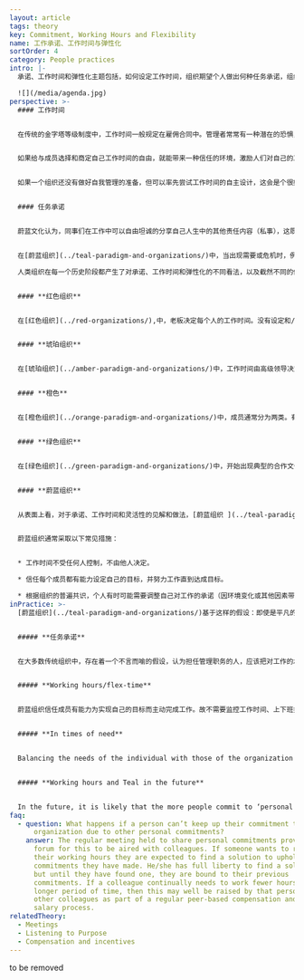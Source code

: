 ```yaml
---
layout: article
tags: theory
key: Commitment, Working Hours and Flexibility
name: 工作承诺、工作时间与弹性化
sortOrder: 4
category: People practices
intro: |-
  承诺、工作时间和弹性化主题包括，如何设定工作时间，组织期望个人做出何种任务承诺，组织如何应对不断变化的需求。

  ![](/media/agenda.jpg)
perspective: >-
  #### 工作时间


  在传统的金字塔等级制度中，工作时间一般规定在雇佣合同中。管理者常常有一种潜在的恐惧，认为成员在没有监督的情况下，将无法按规定的时间工作，尤其是组织中较低级别的成员。


  如果给与成员选择和商定自己工作时间的自由，就能带来一种信任的环境，激励人们对自己的工作负全责。


  如果一个组织还没有做好自我管理的准备，但可以率先尝试工作时间的自主设计，这会是个很好的转型起点。当这种方法运行良好时，会开始在上司和下属之间建立更大的信任和协作。


  #### 任务承诺


  蔚蓝文化认为，同事们在工作中可以自由坦诚的分享自己人生中的其他责任内容（私事），这既是正常的也是必要的。在这种文化氛围工作的成员，会自然培育并接纳自己和他人的真实而完整的人性。在职场提供可以公开谈论个人的完整人生许诺内容（包括那些与工作无关的私人角度）的机会，可以在同事之间建立更亲密更牢固的关系，并形成一种同事间相互支持的文化。（无论是工作上还是私人生活中，将职场与私人生活融为一体。）


  在[蔚蓝组织](../teal-paradigm-and-organizations/)中，当出现需要或危机时，例如在旺季，成员通常会主动延长工作时间，带着动力和自豪感完成任务，支持同事，朝着组织的目标努力。

  人类组织在每一个历史阶段都产生了对承诺、工作时间和弹性化的不同看法，以及截然不同的做法：


  #### **红色组织**


  在[红色组织](../red-organizations/),中，老板决定每个人的工作时间。没有设定和/或监测工作时间的正式流程。人员是组织的所属物，甚至是老板的私人家丁，需要时应随时待命。


  #### **琥珀组织**


  在[琥珀组织](../amber-paradigm-and-organizations/)中，工作时间由高级领导决定，并在雇佣合同中规定。实现确定成员要完成何种工作和监控工作时间的方法。


  #### **橙色**


  在[橙色组织](../orange-paradigm-and-organizations/)中，成员通常分为两类。有些人（通常是体力劳动者）按固定的时间打卡上班，还有一些人（通常在管理岗位上）与合同规定的时间长短无关，他们遵循目标管理，完成规定的工作即可。


  #### **绿色组织**


  在[绿色组织](../green-paradigm-and-organizations/)中，开始出现典型的合作文化。在这种新文化中，人们被授权按自己选择的时间工作，但还是被限制在一个确定的层次结构框架内。弹性工作时间通常用于较低级别的成员，以使他们的工作能适配于人生的其他时间分配。对于那些岗位角色性质允许的人，在家工作已经成为一个现实的选择。


  #### **蔚蓝组织**


  从表面上看，对于承诺、工作时间和灵活性的见解和做法，[蔚蓝组织 ](../teal-paradigm-and-organizations/)与绿色组织没有太大区别。区别只在于成熟度和连贯性。一个绿色组织可能会只让特定人群了解并适用上述新流程，而蔚蓝组织则将这些流程作为有机而常规的运作方式，广泛运用于全员。


  蔚蓝组织通常采取以下常见措施：


  * 工作时间不受任何人控制，不由他人决定。

  * 信任每个成员都有能力设定自己的目标，并努力工作直到达成目标。

  * 根据组织的普遍共识，个人有时可能需要调整自己对工作的承诺（因环境变化或其他因素带来的拖延和困难等）。这些情况通常被分享并得到公开讨论，以便在组织全员的支持下完成手头的任务。
inPractice: >-
  [蔚蓝组织](../teal-paradigm-and-organizations/)基于这样的假设：即使是平凡的日常工作，成员也会有自豪感，并希望把工作做好。原则上自动认为成员都可靠、能自我激励、值得信赖、聪明智慧。（人之初，性本善）


  ##### **任务承诺**


  在大多数传统组织中，存在着一个不言而喻的假设，认为担任管理职务的人，应该把对工作的承诺放在人生中的其他私人承诺之上。很少有同事会因为参加孩子在学校的公演或因为好朋友需要帮助而取消重要的会议。在自我管理的组织中，坦诚分享自己生命中其他重要承诺的需求，被认为是成员在工作中保持真实完整人性的必要条件。没有必要假装工作总是第一位的。蔚蓝组织定期召开会议，同事们可以在会上坦诚讨论，在自己的人生中，希望将什么比例的时间和精力投入到组织中去。同事们通过公开讨论彼此的人生私人需求与承诺，能为大家创造机会，找到合适的解决方案，对彼此的完整人生许诺提供支持并共同完成任务。


  ##### **Working hours/flex-time**


  蔚蓝组织信任成员有能力为实现自己的目标而主动完成工作。故不需要监控工作时间、上下班打卡或甚至不需要实施弹性工作制。在一些蔚蓝组织，如[FAVI](http://www.favi.com/) and [Sun Hydraulics](http://www.sunhydraulics.com/), the working day is still divided into shifts, which is roughly the time colleagues are expected to spend on the shop floor, but it is not uncommon to see an operator stay on during the following shift to finish a job because he/she knows it needs to be done.


  ##### **In times of need**


  Balancing the needs of the individual with those of the organization is not always easy. For example, [Morning Star](http://www.morningstarco.com/) has a high season for tomato processing when all hands need to be on deck. If someone wants to reduce their working hours during very busy times, they are expected to find a solution to uphold the commitments they have made. This expectation is the flip side of having no HR or planning function. An individual cannot simply file a request and let someone else worry about solving this issue. He/she has full liberty to find a solution, but until they have found one, they are bound to their previous commitments.


  ##### **Working hours and Teal in the future**


  In the future, it is likely that the more people commit to ‘personal purpose’ in their lives, the more flexible their arrangements with the organization will be. Accommodating personal commitments to self-employment, part time work, or volunteering work will be normal. There will be no need for approval. A person will simply find a way to meet or transfer his/her commitments to another colleague and/or explore with colleagues what new roles and commitments he/she could take on that would add value to the organization.
faq:
  - question: What happens if a person can’t keep up their commitment to the
      organization due to other personal commitments?
    answer: The regular meeting held to share personal commitments provides the
      forum for this to be aired with colleagues. If someone wants to reduce
      their working hours they are expected to find a solution to uphold the
      commitments they have made. He/she has full liberty to find a solution,
      but until they have found one, they are bound to their previous
      commitments. If a colleague continually needs to work fewer hours over a
      longer period of time, then this may well be raised by that person or
      other colleagues as part of a regular peer-based compensation and self-set
      salary process.
relatedTheory:
  - Meetings
  - Listening to Purpose
  - Compensation and incentives
---
```

to be removed